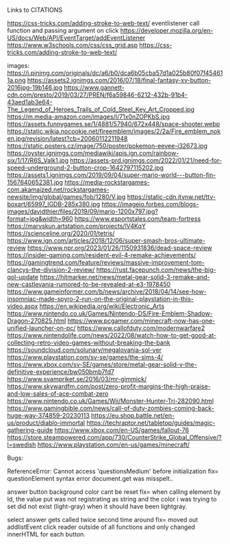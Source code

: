 









































Links to CITATIONS

https://css-tricks.com/adding-stroke-to-web-text/
eventlistener call function and passing argument on click
https://developer.mozilla.org/en-US/docs/Web/API/EventTarget/addEventListener
https://www.w3schools.com/css/css_grid.asp
https://css-tricks.com/adding-stroke-to-web-text/

images:
https://i.pinimg.com/originals/dc/a6/b0/dca6b05cba57d1a025b80f07f454611a.png
https://assets2.ignimgs.com/2016/07/18/final-fantasy-xv-button-2016jpg-19b146.jpg
https://www.gannett-cdn.com/presto/2019/03/27/PREN/f6a59846-6212-432b-91b4-43aed1ab3e64-The_Legend_of_Heroes_Trails_of_Cold_Steel_Key_Art_Cropped.jpg
https://m.media-amazon.com/images/I/71x0nZOPKbS.jpg
https://assets.funnygames.se/1/4881/57940/672x448/space-shooter.webp
https://static.wikia.nocookie.net/fireemblem/images/2/2a/Fire_emblem_noken.jpg/revision/latest?cb=20060112211948
https://static.posters.cz/image/750/poster/pokemon-eevee-i32673.jpg
https://oyster.ignimgs.com/mediawiki/apis.ign.com/rainbow-six/1/17/R6S_Valk1.jpg
https://assets-prd.ignimgs.com/2022/01/21/need-for-speed-underground-2-button-crop-1642797115202.jpg
https://assets1.ignimgs.com/2019/09/04/super-mario-world---button-fin-1567640652381.jpg
https://media-rockstargames-com.akamaized.net/rockstargames-newsite/img/global/games/fob/1280/V.jpg
https://static-cdn.jtvnw.net/ttv-boxart/65997_IGDB-285x380.jpg
https://imageio.forbes.com/blogs-images/davidthier/files/2019/09/mario-1200x797.jpg?format=jpg&width=960
https://www.esportstales.com/team-fortress
https://marvskun.artstation.com/projects/lV4KqY
https://scienceline.org/2020/01/tetris/
https://www.ign.com/articles/2018/12/06/super-smash-bros-ultimate-review
https://www.npr.org/2023/01/26/1150931836/dead-space-review
https://insider-gaming.com/resident-evil-4-remake-achievements/
https://gamingtrend.com/feature/reviews/massive-improvement-tom-clancys-the-division-2-review/
https://rust.facepunch.com/news/the-big-qol-update
https://hitmarker.net/news/metal-gear-solid-3-remake-and-new-castlevania-rumored-to-be-revealed-at-e3-1978450
https://www.gameinformer.com/b/news/archive/2018/04/14/see-how-insomniac-made-spyro-2-run-on-the-original-playstation-in-this-video.aspx
https://en.wikipedia.org/wiki/Electronic_Arts
https://www.nintendo.co.uk/Games/Nintendo-DS/Fire-Emblem-Shadow-Dragon-270825.html
https://www.pcgamer.com/minecraft-now-has-one-unified-launcher-on-pc/
https://www.callofduty.com/modernwarfare2
https://www.nintendolife.com/news/2022/08/watch-how-to-get-good-at-collecting-retro-video-games-without-breaking-the-bank
https://soundcloud.com/solunary/megalovania-sol-ver
https://www.playstation.com/sv-se/games/the-sims-4/
https://www.xbox.com/sv-SE/games/store/metal-gear-solid-v-the-definitive-experience/bw050bmb7fd7
https://www.svampriket.se/2016/03/mr-gimmick/
https://www.skywardfm.com/post/zero-profit-margins-the-high-praise-and-low-sales-of-ace-combat-zero
https://www.nintendo.co.uk/Games/Wii/Monster-Hunter-Tri-282090.html
https://www.gamingbible.com/news/call-of-duty-zombies-coming-back-huge-way-374859-20230113
https://eu.shop.battle.net/en-us/product/diablo-immortal
https://techraptor.net/tabletop/guides/magic-gathering-guide
https://www.xbox.com/en-US/games/fallout-76
https://store.steampowered.com/app/730/CounterStrike_Global_Offensive/?l=swedish
https://www.playstation.com/en-us/games/minecraft/


Bugs:

ReferenceError: Cannot access 'questionsMedium' before initialization 
fix= questionElement syntax error document.get was misspelt..

answer button background color cant be reset
fix= when calling element by Id, the value put was not registrating as string and the color i was trying to set did not exist (light-gray) when it should have been lightgray.

select answer gets called twice second time around
fix= moved out addlistEvent click reader outside of all functions and only changed innerHTML for each button.
